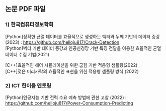 ## 논문 PDF 파일
### 1) 한국컴퓨터정보학회
[Python]정확한 균열 데이터를 효율적으로 생성하는 벡터와 두께 기반의 데이터 증강(2023)        :  https://github.com/helloju817/Crack-Detection            
[Python]벡터 기반 데이터 증강과 인공신경망 기반 특징 전달을 이용한 효율적인 균열 데이터 수집 기법(2021)               

[C++]효율적인 헤어 시뮬레이션을 위한 굽힘 기반 적응형 샘플링(2022)                 
[C++]젖은 머리카락의 효율적인 표현을 위한 적응형 샘플링 방식 (2022)                    

### 2) ICT 한이음 멘토링
[Python]인공지능 기반 전력 수요 예측 방법에 관한 고찰 (2022)            :     https://github.com/helloju817/Power-Consumption-Predicting
